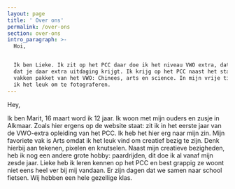 ```yaml
---
layout: page
title: ' Over ons'
permalink: /over-ons
section: over-ons
intro_paragraph: >-
  Hoi,


  Ik ben Lieke. Ik zit op het PCC daar doe ik het niveau VWO extra, dat houd in
  dat je daar extra uitdaging krijgt. Ik krijg op het PCC naast het standaard
  vakken pakket van het VWO: Chinees, arts en science. In mijn vrije tijd vind
  ik het leuk om te fotograferen.
---
```

Hey,

Ik ben Marit, 16 maart word ik 12 jaar. Ik woon met mijn ouders en zusje in Alkmaar. Zoals hier ergens op de website staat: zit ik in het eerste jaar van de VWO-extra opleiding van het PCC. Ik heb het hier erg naar mijn zin. Mijn favoriete vak is Arts omdat ik het leuk vind om creatief bezig te zijn. Denk hierbij aan tekenen, pixelen en knutselen. Naast mijn creatieve bezigheden, heb ik nog een andere grote hobby: paardrijden, dit doe ik al vanaf mijn zesde jaar. Lieke heb ik leren kennen op het PCC en best grappig ze woont niet eens heel ver bij mij vandaan. Er zijn dagen dat we samen naar school fietsen. Wij hebben een hele gezellige klas.
